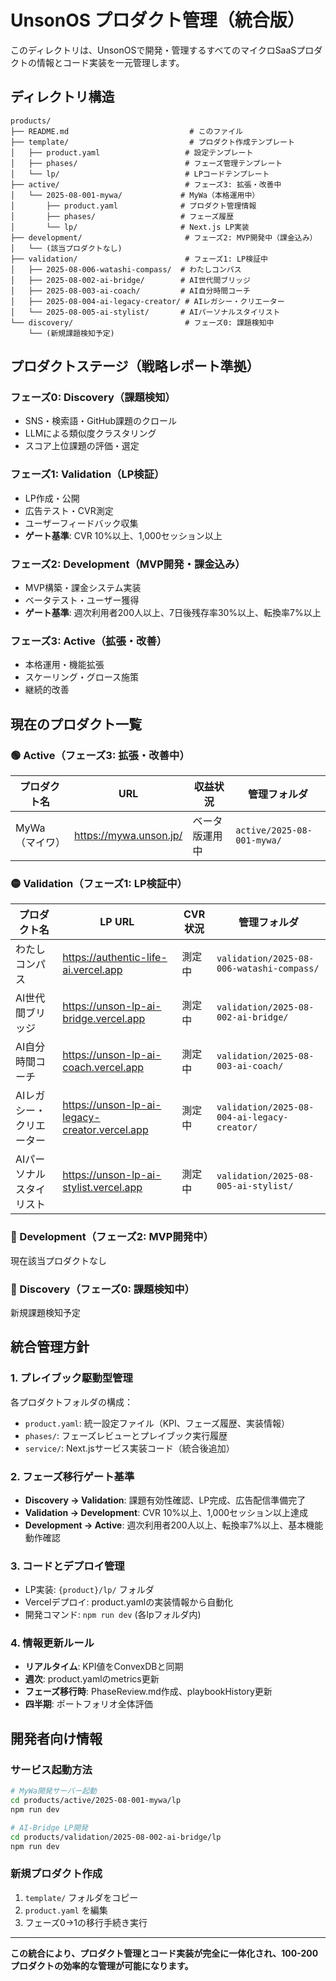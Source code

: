 # UnsonOS プロダクト管理（統合版）

このディレクトリは、UnsonOSで開発・管理するすべてのマイクロSaaSプロダクトの情報とコード実装を一元管理します。

## ディレクトリ構造

```
products/
├── README.md                           # このファイル
├── template/                           # プロダクト作成テンプレート
│   ├── product.yaml                   # 設定テンプレート
│   ├── phases/                        # フェーズ管理テンプレート
│   └── lp/                            # LPコードテンプレート
├── active/                            # フェーズ3: 拡張・改善中
│   └── 2025-08-001-mywa/             # MyWa（本格運用中）
│       ├── product.yaml              # プロダクト管理情報
│       ├── phases/                   # フェーズ履歴
│       └── lp/                       # Next.js LP実装
├── development/                       # フェーズ2: MVP開発中（課金込み）
│   └── (該当プロダクトなし)
├── validation/                        # フェーズ1: LP検証中  
│   ├── 2025-08-006-watashi-compass/  # わたしコンパス
│   ├── 2025-08-002-ai-bridge/        # AI世代間ブリッジ
│   ├── 2025-08-003-ai-coach/         # AI自分時間コーチ
│   ├── 2025-08-004-ai-legacy-creator/ # AIレガシー・クリエーター
│   └── 2025-08-005-ai-stylist/       # AIパーソナルスタイリスト
└── discovery/                         # フェーズ0: 課題検知中
    └── (新規課題検知予定)

```

## プロダクトステージ（戦略レポート準拠）

### フェーズ0: Discovery（課題検知）
- SNS・検索語・GitHub課題のクロール
- LLMによる類似度クラスタリング
- スコア上位課題の評価・選定

### フェーズ1: Validation（LP検証）
- LP作成・公開
- 広告テスト・CVR測定
- ユーザーフィードバック収集
- **ゲート基準**: CVR 10%以上、1,000セッション以上

### フェーズ2: Development（MVP開発・課金込み）
- MVP構築・課金システム実装
- ベータテスト・ユーザー獲得
- **ゲート基準**: 週次利用者200人以上、7日後残存率30%以上、転換率7%以上

### フェーズ3: Active（拡張・改善）
- 本格運用・機能拡張
- スケーリング・グロース施策
- 継続的改善

## 現在のプロダクト一覧

### 🟢 Active（フェーズ3: 拡張・改善中）
| プロダクト名 | URL | 収益状況 | 管理フォルダ |
|------------|-----|----------|-------------|
| MyWa（マイワ） | https://mywa.unson.jp/ | ベータ版運用中 | `active/2025-08-001-mywa/` |

### 🟡 Validation（フェーズ1: LP検証中）
| プロダクト名 | LP URL | CVR状況 | 管理フォルダ |
|------------|--------|---------|-------------|
| わたしコンパス | https://authentic-life-ai.vercel.app | 測定中 | `validation/2025-08-006-watashi-compass/` |
| AI世代間ブリッジ | https://unson-lp-ai-bridge.vercel.app | 測定中 | `validation/2025-08-002-ai-bridge/` |
| AI自分時間コーチ | https://unson-lp-ai-coach.vercel.app | 測定中 | `validation/2025-08-003-ai-coach/` |
| AIレガシー・クリエーター | https://unson-lp-ai-legacy-creator.vercel.app | 測定中 | `validation/2025-08-004-ai-legacy-creator/` |
| AIパーソナルスタイリスト | https://unson-lp-ai-stylist.vercel.app | 測定中 | `validation/2025-08-005-ai-stylist/` |

### 🔄 Development（フェーズ2: MVP開発中）
現在該当プロダクトなし

### 🔵 Discovery（フェーズ0: 課題検知中）
新規課題検知予定

## 統合管理方針

### 1. **プレイブック駆動型管理**
各プロダクトフォルダの構成：
- `product.yaml`: 統一設定ファイル（KPI、フェーズ履歴、実装情報）
- `phases/`: フェーズレビューとプレイブック実行履歴  
- `service/`: Next.jsサービス実装コード（統合後追加）

### 2. **フェーズ移行ゲート基準**
- **Discovery → Validation**: 課題有効性確認、LP完成、広告配信準備完了
- **Validation → Development**: CVR 10%以上、1,000セッション以上達成
- **Development → Active**: 週次利用者200人以上、転換率7%以上、基本機能動作確認

### 3. **コードとデプロイ管理**
- LP実装: `{product}/lp/` フォルダ
- Vercelデプロイ: product.yamlの実装情報から自動化
- 開発コマンド: `npm run dev` (各lpフォルダ内)

### 4. **情報更新ルール**
- **リアルタイム**: KPI値をConvexDBと同期
- **週次**: product.yamlのmetrics更新
- **フェーズ移行時**: PhaseReview.md作成、playbookHistory更新
- **四半期**: ポートフォリオ全体評価

## 開発者向け情報

### サービス起動方法
```bash
# MyWa開発サーバー起動
cd products/active/2025-08-001-mywa/lp
npm run dev

# AI-Bridge LP開発  
cd products/validation/2025-08-002-ai-bridge/lp
npm run dev
```

### 新規プロダクト作成
1. `template/` フォルダをコピー
2. `product.yaml` を編集
3. フェーズ0→1の移行手続き実行

---

**この統合により、プロダクト管理とコード実装が完全に一体化され、100-200プロダクトの効率的な管理が可能になります。**